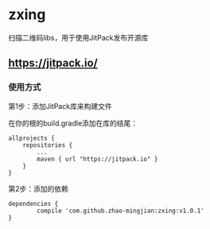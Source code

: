 # zxing
扫描二维码libs，用于使用JitPack发布开源库
## https://jitpack.io/
### 使用方式
第1步：添加JitPack库来构建文件

在你的根的build.gradle添加在库的结尾：

	allprojects {
		repositories {
			...
			maven { url "https://jitpack.io" }
		}
	}
第2步：添加的依赖

	dependencies {
	        compile 'com.github.zhao-mingjian:zxing:v1.0.1'
	}
